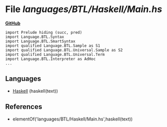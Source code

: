 # File _languages/BTL/Haskell/Main.hs_
**[GitHub](https://github.com/softlang/yas/blob/master/languages/BTL/Haskell/Main.hs)**
```
import Prelude hiding (succ, pred)
import Language.BTL.Syntax
import Language.BTL.SmartSyntax
import qualified Language.BTL.Sample as S1
import qualified Language.BTL.Universal.Sample as S2
import qualified Language.BTL.Universal.Term
import Language.BTL.Interpreter as AdHoc
...
```

## Languages
* [Haskell](../languages/Haskell.md) (haskell(text))

## References
* elementOf('languages/BTL/Haskell/Main.hs',haskell(text))
